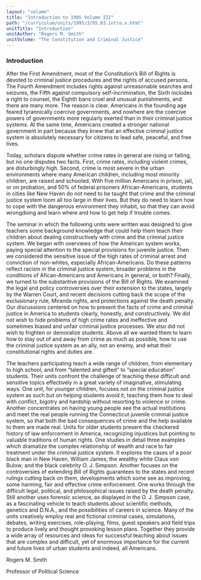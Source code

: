 ```yaml
---
layout: "volume"
title: "Introduction to 1995 Volume III"
path: "/curriculum/units/1995/3/95.03.intro.x.html"
unitTitle: "Introduction"
unitAuthor: "Rogers M. Smith"
unitVolume: "The Constitution and Criminal Justice"
---
```

<body>
<h3>
  Introduction
 </h3>
 After the First Amendment, most of the Constitution’s Bill of Rights is devoted to criminal justice procedures and the rights of accused persons.  The Fourth Amendment includes rights against unreasonable searches and seizures, the Fifth against compulsory self-incrimination, the Sixth includes a right to counsel, the Eighth bans cruel and unusual punishments, and there are many more. The reason is clear. Americans in the founding age feared tyrannically coercive governments, and nowhere are the coercive powers of governments more regularly exerted than in their criminal justice systems. At the same time, Americans created a stronger national government in part because they knew that an effective criminal justice system is absolutely necessary for citizens to lead safe, peaceful, and free lives.
 <p>
  Today, scholars dispute whether crime rates in general are rising or falling, but no one disputes two facts. First, crime rates, including violent crimes, are disturbingly high. Second, crime is most severe in the urban environments where many American children, including most minority children, are raised and schooled. With five million Americans in prison, jail, or on probation, and 50% of federal prisoners African-Americans, students in cities like New Haven do not need to be taught that crime and the criminal justice system loom all too large in their lives. But they do need to learn how to cope with the dangerous environment they inhabit, so that they can avoid wrongdoing and learn where and how to get help if trouble comes.
 </p>
 <p>
  The seminar in which the following units were written was designed to give teachers some background knowledge that could help them teach their children about dealing constructively with crime and the criminal justice system. We began with overviews of how the American system works, paying special attention to the special provisions for juvenile justice. Then we considered the sensitive issue of the high rates of criminal arrest and conviction of non-whites, especially African-Americans. Do these patterns reflect racism in the criminal justice system, broader problems in the conditions of Afican-Americans and Americans in general, or both? Finally, we turned to the substantive provisions of the Bill of Rights. We examined the legal and policy controversies over their extension to the states, largely by the Warren Court, and recent decisions cutting back the scope of the exclusionary rule, Miranda rights, and protections against the death penalty. Our discussions centered on how to present the facts of crime and criminal justice in America to students clearly, honestly, and constructively. We did not wish to hide problems of high crime rates and ineffective and sometimes biased and unfair criminal justice processes. We also did not wish to frighten or demoralize students. Above all we wanted them to learn how to stay out of and away from crime as much as possible, how to use the criminal justice system as an ally, not an enemy, and what their constitutional rights and duties are.
 </p>
 <p>
  The teachers participating teach a wide range of children, from elementary to high school, and from “talented and gifted” to “special education” students. Their units confront the challenge of teaching these difficult and sensitive topics effectively in a great variety of imaginative, stimulating ways. One unit, for younger children, focuses not on the criminal justice system as such but on helping students avoid it, teaching them how to deal with conflict, bigotry and hardship without resorting to violence or crime. Another concentrates on having young people see the actual institutions and meet the real people running the Connecticut juvenile criminal justice system, so that both the bad consequences of crime and the help available to them are made real.  Units for older students present the checkered history of law enforcement in America, recognizing injustices but pointing to valuable traditions of human rights. One studies in detail three examples which dramatize the complex relationship of wealth and race to fair treatment under the criminal justice system. It explores the cases of a poor black man in New Haven, William James; the wealthy white Claus von Bulow; and the black celebrity O. J. Simpson. Another focuses on the controversies of extending Bill of Rights guarantees to the states and recent rulings cutting back on them, developments which some see as improving, some harming, fair and effective crime enforcement. One works through the difficult legal, political, and philosophical issues raised by the death penalty. Still another uses forensic science, as displayed in the O. J. Simpson case, as a fascinating vehicle to teach students about scientific methods, genetics and D.N.A., and the possibilities of careers in science. Many of the units creatively employ real and fictional criminal cases, simulations, debates, writing exercises, role-playing, films, guest speakers and field trips to produce lively and thought provoking lesson plans. Together they provide a wide array of resources and ideas for successful teaching about issues that are complex and difficult, yet of enormous importance for the current and future lives of urban students and indeed, all Americans.
 </p>
 <p>
  Rogers M. Smith
 </p>
 <p>
  Professor of Political Science
 </p>

</body>